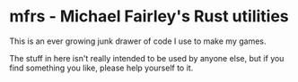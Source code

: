 # mfrs - Michael Fairley's Rust utilities

This is an ever growing junk drawer of code I use to make my games.

The stuff in here isn't really intended to be used by anyone else, but if you find something you like, please help yourself to it.
